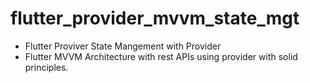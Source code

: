 # flutter_provider_mvvm_state_mgt

- Flutter Proviver State Mangement with Provider
- Flutter MVVM Architecture with rest APIs using provider with solid principles.
